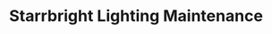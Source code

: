---
title: "Starrbright Lighting Maintenance"
url: /mesa/starrbright-lighting-maintenance/
shop: lamps
---